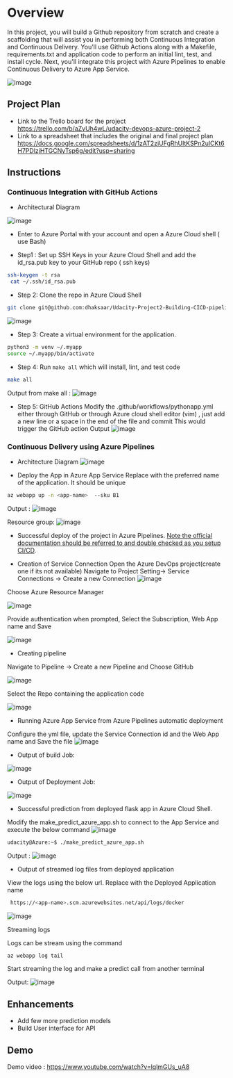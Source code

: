 # Overview

In this project, you will build a Github repository from scratch and create a scaffolding that will assist you in performing both Continuous Integration and Continuous Delivery. You'll use Github Actions along with a Makefile, requirements.txt and application code to perform an initial lint, test, and install cycle. Next, you'll integrate this project with Azure Pipelines to enable Continuous Delivery to Azure App Service.

![image](https://user-images.githubusercontent.com/24310615/122680602-e7b54800-d1e7-11eb-8db4-f54256ba388a.png)


## Project Plan


* Link to the Trello board for the project https://trello.com/b/aZvUh4wL/udacity-devops-azure-project-2
* Link to a spreadsheet that includes the original and final project plan https://docs.google.com/spreadsheets/d/1zAT2ziUFgRhUltKSPn2ulCKt6H7PDlzjHTGCNyTsp6g/edit?usp=sharing

## Instructions

### Continuous Integration with GitHub Actions

* Architectural Diagram 

![image](https://user-images.githubusercontent.com/24310615/122688100-3081f680-d212-11eb-8610-bd79283d5d91.png)

* Enter to Azure Portal with your account and open a Azure Cloud shell ( use Bash)

* Step1 : Set up SSH Keys in your Azure Cloud Shell and add the id_rsa.pub key to your GitHub repo ( ssh keys) 

```sh
ssh-keygen -t rsa
 cat ~/.ssh/id_rsa.pub
```

* Step 2: Clone the repo in Azure Cloud Shell
```sh
git clone git@github.com:dhaksaar/Udacity-Project2-Building-CICD-pipeline.git
```

![image](https://user-images.githubusercontent.com/24310615/122867844-0cadd600-d322-11eb-9f8d-0980d7780809.png)


* Step 3: Create a virtual environment for the application.

```sh
python3 -m venv ~/.myapp
source ~/.myapp/bin/activate
```

* Step 4: Run `make all` which will install, lint, and test code

```sh
make all
```

Output from make all :
![image](https://user-images.githubusercontent.com/24310615/122688443-18ab7200-d214-11eb-9dab-850105348694.png)

* Step 5: GitHub Actions
  Modify the .github/workflows/pythonapp.yml either through GitHub or through Azure cloud shell editor (vim) , just add a new line or a space in the end of the file and commit
  This would trigger the GitHub action
  Output
![image](https://user-images.githubusercontent.com/24310615/122688545-c454c200-d214-11eb-809c-1c8d6084cd84.png)


### Continuous Delivery using Azure Pipelines

* Architecture Diagram
![image](https://user-images.githubusercontent.com/24310615/122688774-219d4300-d216-11eb-97f8-31ffaface356.png)


* Deploy the App in Azure App Service 
Replace <app-name> with the preferred name of the application. It should be unique 
```sh
az webapp up -n <app-name>  --sku B1
```

 Output : 
 ![image](https://user-images.githubusercontent.com/24310615/122690273-6ded8080-d220-11eb-9f57-2b9708c77b3a.png)

 Resource group: 
 ![image](https://user-images.githubusercontent.com/24310615/122690298-95444d80-d220-11eb-8d04-8087573903b7.png)

 
 

 * Successful deploy of the project in Azure Pipelines.  [Note the official documentation should be referred to and double checked as you setup CI/CD](https://docs.microsoft.com/en-us/azure/devops/pipelines/ecosystems/python-webapp?view=azure-devops).

 * Creation of Service Connection 
   Open the Azure DevOps project(create one if its not available)
   Navigate to Project Setting-> Service Connections -> Create a new Connection
 ![image](https://user-images.githubusercontent.com/24310615/122690247-50201b80-d220-11eb-8d13-38ac2d19007c.png)

  Choose Azure Resource Manager 
 
 ![image](https://user-images.githubusercontent.com/24310615/122690328-cde42700-d220-11eb-9197-0e82582a597f.png)

 
  Provide authentication when prompted, Select the Subscription, Web App name  and Save
 
 ![image](https://user-images.githubusercontent.com/24310615/122690371-14d21c80-d221-11eb-99b5-4414dc5daef7.png)

 * Creating pipeline

  Navigate to Pipeline -> Create a new Pipeline and Choose GitHub
 
 ![image](https://user-images.githubusercontent.com/24310615/122690420-667aa700-d221-11eb-9b84-321d98769513.png)
 
 
 
 Select the Repo containing the application code
 
 ![image](https://user-images.githubusercontent.com/24310615/122690433-7befd100-d221-11eb-82e1-d55eee76d09c.png)


 * Running Azure App Service from Azure Pipelines automatic deployment

  Configure the yml file, update the Service Connection id and the Web App name and Save the file
 ![image](https://user-images.githubusercontent.com/24310615/122690572-40093b80-d222-11eb-84f6-67e314d39c92.png)

 
 * Output of build Job: 

 ![image](https://user-images.githubusercontent.com/24310615/122866643-349c3a00-d320-11eb-9fa7-b955c0056a1e.png)

 
 * Output of Deployment Job: 
  
 ![image](https://user-images.githubusercontent.com/24310615/122690849-b490aa00-d223-11eb-8519-34a99d2c300d.png)

 
 
* Successful prediction from deployed flask app in Azure Cloud Shell.

Modify the make_predict_azure_app.sh to connect to the App Service and execute the below command
![image](https://user-images.githubusercontent.com/24310615/122691032-f53cf300-d224-11eb-9287-25897a32a061.png)
 
 ```bash
udacity@Azure:~$ ./make_predict_azure_app.sh
```
Output : 
 ![image](https://user-images.githubusercontent.com/24310615/122690995-c7f04500-d224-11eb-97df-7fed29dd11a8.png)

* Output of streamed log files from deployed application

View the logs using the below url. Replace <app-name> with the Deployed Application name
```sh
 https://<app-name>.scm.azurewebsites.net/api/logs/docker
```
 
 ![image](https://user-images.githubusercontent.com/24310615/122691072-303f2680-d225-11eb-9767-060a376e6769.png)

Streaming logs
 
 Logs can be stream using the command
 
 ```sh
 az webapp log tail
 ```

 Start streaming the log and make a predict call from another terminal

 Output:
 ![image](https://user-images.githubusercontent.com/24310615/122691532-23700200-d228-11eb-89c2-ff69056e82bb.png)

 
## Enhancements
* Add few more prediction models
* Build User interface for API
       
## Demo 

Demo video : https://www.youtube.com/watch?v=lqlmGUs_uA8
 

